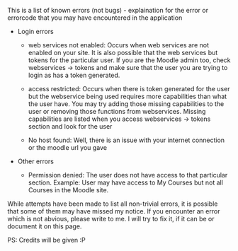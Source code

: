 This is a list of known errors (not bugs) - explaination for the error or errorcode that you may have encountered in the application

- Login errors
  * web services not enabled: 
    Occurs when web services are not enabled on your site. 
    It is also possible that the web services but tokens for the particular user. If you are the Moodle admin too, check webservices -> tokens
    and make sure that the user you are trying to login as has a token generated.

  * access restricted: 
    Occurs when there is token generated for the user but the webservice being used requires more capabilities than what the user have.
    You may try adding those missing capabilities to the user or removing those functions from webservices. Missing capabilities are listed
    when you access webservices -> tokens section and look for the user

  * No host found:
    Well, there is an issue with your internet connection or the moodle url you gave

- Other errors
  * Permission denied:
    The user does not have access to that particular section. Example: User may have access to My Courses but not all Courses in the Moodle site.


While attempts have been made to list all non-trivial errors, it is possible that some of them may have missed my notice. If you encounter an
error which is not abvious, please write to me. I will try to fix it, if it can be or document it on this page.

PS: Credits will be given :P

